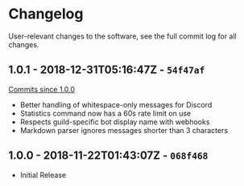 # Changelog
User-relevant changes to the software, see the full commit log for all changes.

## 1.0.1 - 2018-12-31T05:16:47Z - `54f47af`
[Commits since 1.0.0](https://github.com/zachbr/Dis4IRC/compare/v1.0.0...v1.0.1)
* Better handling of whitespace-only messages for Discord
* Statistics command now has a 60s rate limit on use
* Respects guild-specific bot display name with webhooks
* Markdown parser ignores messages shorter than 3 characters

## 1.0.0 - 2018-11-22T01:43:07Z - `068f468`
* Initial Release
